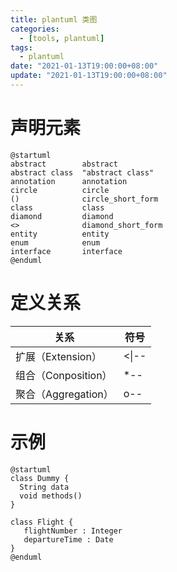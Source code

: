 ```yaml
---
title: plantuml 类图
categories: 
  - [tools, plantuml]
tags:
  - plantuml
date: "2021-01-13T19:00:00+08:00"
update: "2021-01-13T19:00:00+08:00"
---
```


# 声明元素

```puml
@startuml
abstract        abstract
abstract class  "abstract class"
annotation      annotation
circle          circle
()              circle_short_form
class           class
diamond         diamond
<>              diamond_short_form
entity          entity
enum            enum
interface       interface
@enduml
```

 # 定义关系

| 关系                | 符号  |
| ------------------- | ----- |
| 扩展（Extension）   | <\|-- |
| 组合（Conposition） | *--   |
| 聚合（Aggregation） | o--   |

# 示例

```puml
@startuml
class Dummy {
  String data
  void methods()
}

class Flight {
   flightNumber : Integer
   departureTime : Date
}
@enduml
```

